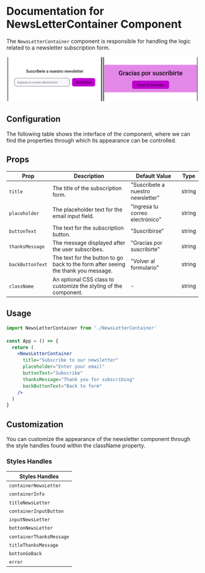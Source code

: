 # Documentation for NewsLetterContainer Component

The `NewsLetterContainer` component is responsible for handling the logic related to a newsletter subscription form.

![Image Slider](./newsLetter.png)

## Configuration

The following table shows the interface of the component, where we can find the properties through which its appearance can be controlled.

## Props

| Prop            | Description                                         | Default Value              | Type    |
|-----------------|-----------------------------------------------------|----------------------------|---------|
| `title`         | The title of the subscription form.                 | "Suscríbete a nuestro newsletter" | string |
| `placeholder`   | The placeholder text for the email input field.     | "Ingresa tu correo electrónico"         | string |
| `buttonText`    | The text for the subscription button.               | "Suscribirse"              | string |
| `thanksMessage` | The message displayed after the user subscribes.    | "Gracias por suscribirte"| string |
| `backButtonText`| The text for the button to go back to the form after seeing the thank you message. | "Volver al formulario" | string |
| `className`     | An optional CSS class to customize the styling of the component. | -          | string |

## Usage


```jsx
import NewsLetterContainer from './NewsLetterContainer'

const App = () => {
  return (
    <NewsLetterContainer
      title="Subscribe to our newsletter"
      placeholder="Enter your email"
      buttonText="Subscribe"
      thanksMessage="Thank you for subscribing"
      backButtonText="Back to form"
    />
  )
}

```

## Customization

You can customize the appearance of the newsletter component through the style handles found within the className property.

### Styles Handles

| Styles Handles          |
| ----------------------- |
| `containerNewsLetter`   |
| `containerInfo`         |
| `titleNewsLetter`       |
| `containerInputButton`  |
| `inputNewsLetter`       |
| `bottonNewsLetter`      |
| `containerThanksMessage`|
| `titleThanksMessage`    |
| `bottonGoBack`          |
| `error`                 |


